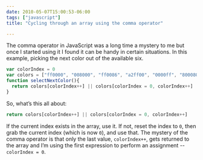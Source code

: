 ```yaml
---
date: 2010-05-07T15:00:53-06:00
tags: ["javascript"]
title: "Cycling through an array using the comma operator"

---
```


The comma operator in JavaScript was a long time a mystery to me but once I started using it I found it can be handy in certain situations.  In this example, picking the next color out of the available six.

```js
var colorIndex = 0
var colors = ["ff0000", "008000", "ff0086", "a2ff00", "0000ff", "800080"]
function selectNextColor(){
  return colors[colorIndex++] || colors[colorIndex = 0, colorIndex++]
}
```

So, what’s this all about:

```js
return colors[colorIndex++] || colors[colorIndex = 0, colorIndex++]
```

If the current index exists in the array, use it. If not, reset the index to `0`, then grab the current index (which is now `0`), and use that.  The mystery of the comma operator is that only the last value, `colorIndex++`, gets returned to the array and I’m using the first expression to perform an assignment -- `colorIndex = 0`.
